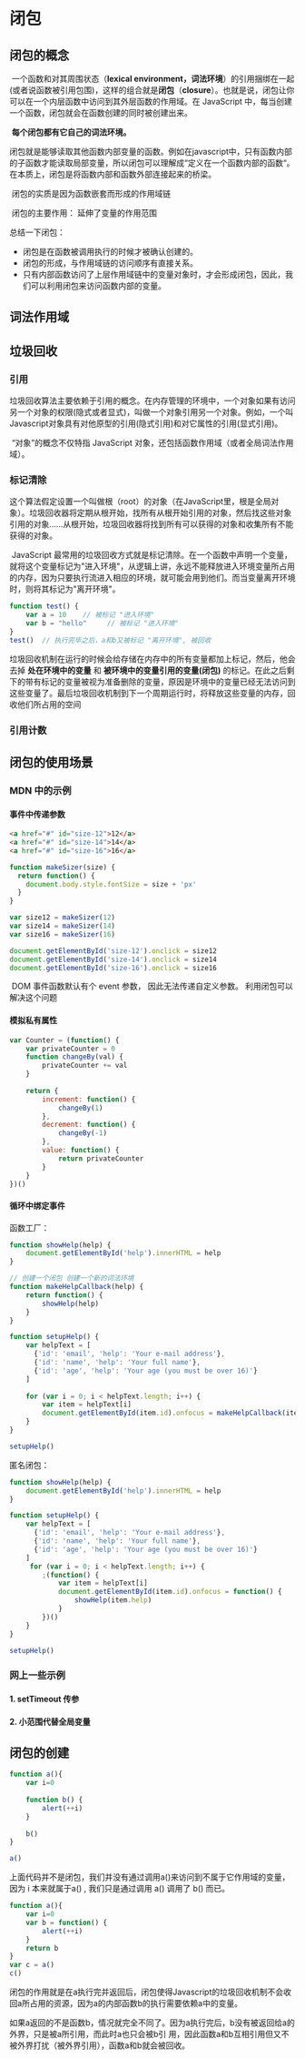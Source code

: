 # 闭包

## 闭包的概念

​		一个函数和对其周围状态（**lexical environment，词法环境**）的引用捆绑在一起(或者说函数被引用包围)，这样的组合就是**闭包**（**closure**）。也就是说，闭包让你可以在一个内层函数中访问到其外层函数的作用域。在 JavaScript 中，每当创建一个函数，闭包就会在函数创建的同时被创建出来。

​		**每个闭包都有它自己的词法环境。**

​		闭包就是能够读取其他函数内部变量的函数。例如在javascript中，只有函数内部的子函数才能读取局部变量，所以闭包可以理解成“定义在一个函数内部的函数“。在本质上，闭包是将函数内部和函数外部连接起来的桥梁。

​		闭包的实质是因为函数嵌套而形成的作用域链

​		闭包的主要作用： 延伸了变量的作用范围

[转自]: https://baike.baidu.com/item/%E9%97%AD%E5%8C%85/10908873?fr=aladdin
[转自]: https://developer.mozilla.org/zh-CN/docs/Web/JavaScript/Closures

总结一下闭包：

- 闭包是在函数被调用执行的时候才被确认创建的。
- 闭包的形成，与作用域链的访问顺序有直接关系。
- 只有内部函数访问了上层作用域链中的变量对象时，才会形成闭包，因此，我们可以利用闭包来访问函数内部的变量。



## 词法作用域

## 垃圾回收

### 引用

​		垃圾回收算法主要依赖于引用的概念。在内存管理的环境中，一个对象如果有访问另一个对象的权限(隐式或者显式)，叫做一个对象引用另一个对象。例如，一个叫Javascript对象具有对他原型的引用(隐式引用)和对它属性的引用(显式引用)。

​		“对象”的概念不仅特指 JavaScript 对象，还包括函数作用域（或者全局词法作用域）。

### 标记清除

​		这个算法假定设置一个叫做根（root）的对象（在JavaScript里，根是全局对象）。垃圾回收器将定期从根开始，找所有从根开始引用的对象，然后找这些对象引用的对象……从根开始，垃圾回收器将找到所有可以获得的对象和收集所有不能获得的对象。

​		JavaScript 最常用的垃圾回收方式就是标记清除。在一个函数中声明一个变量，就将这个变量标记为"进入环境"，从逻辑上讲，永远不能释放进入环境变量所占用的内存，因为只要执行流进入相应的环境，就可能会用到他们。而当变量离开环境时，则将其标记为"离开环境"。

```js
function test() {
    var a = 10	  // 被标记 "进入环境"
    var b = "hello"		// 被标记 "进入环境"
}
test()	// 执行完毕之后，a和b又被标记 "离开环境", 被回收
```

​		垃圾回收机制在运行的时候会给存储在内存中的所有变量都加上标记，然后，他会去掉 **处在环境中的变量** 和 **被环境中的变量引用的变量(闭包)** 的标记。在此之后剩下的带有标记的变量被视为准备删除的变量，原因是环境中的变量已经无法访问到这些变量了。最后垃圾回收机制到下一个周期运行时，将释放这些变量的内存，回收他们所占用的空间

### 引用计数

[参考]: https://blog.csdn.net/qq_17550381/article/details/81126809	"CSDN"



## 闭包的使用场景

### MDN 中的示例

#### 事件中传递参数

```html
<a href="#" id="size-12">12</a>
<a href="#" id="size-14">14</a>
<a href="#" id="size-16">16</a> 
```

```js
function makeSizer(size) {
  return function() {
    document.body.style.fontSize = size + 'px'
  }
}

var size12 = makeSizer(12)
var size14 = makeSizer(14)
var size16 = makeSizer(16)

document.getElementById('size-12').onclick = size12
document.getElementById('size-14').onclick = size14
document.getElementById('size-16').onclick = size16
```

​	DOM 事件函数默认有个 event 参数， 因此无法传递自定义参数。
​	利用闭包可以解决这个问题

#### 模拟私有属性

```js
var Counter = (function() {
    var privateCounter = 0
    function changeBy(val) {
        privateCounter += val
    }
    
    return {
        increment: function() {
            changeBy(1)
        },
        decrement: function() {
            changeBy(-1)
        },
        value: function() {
            return privateCounter
        }
    }
})()

```

#### 循环中绑定事件

函数工厂：

```js
function showHelp(help) {
    document.getElementById('help').innerHTML = help
}

// 创建一个闭包 创建一个新的词法环境
function makeHelpCallback(help) {
    return function() {
        showHelp(help)
    }
}

function setupHelp() {
    var helpText = [
      {'id': 'email', 'help': 'Your e-mail address'},
      {'id': 'name', 'help': 'Your full name'},
      {'id': 'age', 'help': 'Your age (you must be over 16)'}
    ]
    
    for (var i = 0; i < helpText.length; i++) {
        var item = helpText[i]
        document.getElementById(item.id).onfocus = makeHelpCallback(item.help)
    }
}

setupHelp()
```



匿名闭包：

```js
function showHelp(help) {
    document.getElementById('help').innerHTML = help
}

function setupHelp() {
    var helpText = [
      {'id': 'email', 'help': 'Your e-mail address'},
      {'id': 'name', 'help': 'Your full name'},
      {'id': 'age', 'help': 'Your age (you must be over 16)'}
    ]
     for (var i = 0; i < helpText.length; i++) {
        ;(function() {
            var item = helpText[i]
            document.getElementById(item.id).onfocus = function() {
                showHelp(item.help)
            }
        })()
    }
}

setupHelp()
```



### 网上一些示例

#### 1. setTimeout 传参

#### 2. 小范围代替全局变量

[参考]: https://www.cnblogs.com/gg-qq/p/11399152.html
[参考]: https://blog.csdn.net/yanzi920324/article/details/82081034

## 闭包的创建

```js
function a(){
    var i=0
    
    function b() {
    	alert(++i)
    }
    
    b()
}

a()
```

上面代码并不是闭包，我们并没有通过调用a()来访问到不属于它作用域的变量，因为 i 本来就属于a() , 我们只是通过调用 a() 调用了 b() 而已。

```js
function a(){
    var i=0
    var b = function() {
    	alert(++i)
    }
    return b
}
var c = a()
c()
```

​		闭包的作用就是在a执行完并返回后，闭包使得Javascript的垃圾回收机制不会收回a所占用的资源，因为a的内部函数b的执行需要依赖a中的变量。

​		如果a返回的不是函数b，情况就完全不同了。因为a执行完后，b没有被返回给a的外界，只是被a所引用，而此时a也只会被b引 用，因此函数a和b互相引用但又不被外界打扰（被外界引用），函数a和b就会被回收。